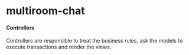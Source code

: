 # multiroom-chat

#### Controllers

Controllers are responsible to treat the business rules, ask the models to execute transactions and render the views.
